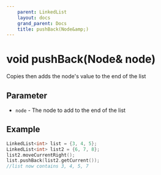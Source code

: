 ```yaml
---
    parent: LinkedList
    layout: docs
    grand_parent: Docs
    title: pushBack(Node&amp;)
---
```

# void pushBack(Node&amp; node)
Copies then adds the node's value to the end of the list

## Parameter
- `node` - The node to add to the end of the list

## Example
```cpp
LinkedList<int> list = {3, 4, 5};
LinkedList<int> list2 = {6, 7, 8};
list2.moveCurrentRight();
list.pushBack(list2.getCurrent());
//list now contains 3, 4, 5, 7
```